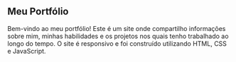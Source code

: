 ## Meu Portfólio
Bem-vindo ao meu portfólio! Este é um site onde compartilho informações sobre mim, minhas habilidades e os projetos nos quais tenho trabalhado ao longo do tempo. O site é responsivo e foi construído utilizando HTML, CSS e JavaScript.
